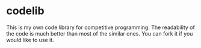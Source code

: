 codelib
=======

This is my own code library for competitive programming.
The readability of the code is much better than most of the similar ones.
You can fork it if you would like to use it.
